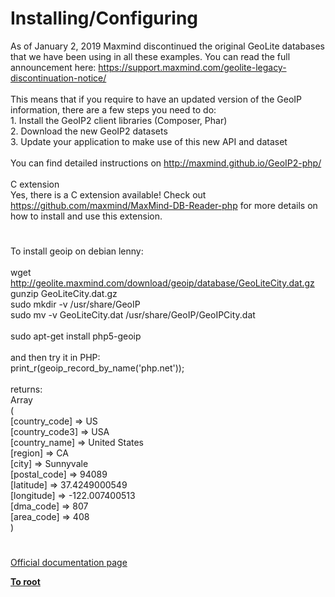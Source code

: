 # Installing/Configuring



As of January 2, 2019 Maxmind discontinued the original GeoLite databases that we have been using in all these examples. You can read the full announcement here: https://support.maxmind.com/geolite-legacy-discontinuation-notice/<br><br>This means that if you require to have an updated version of the GeoIP information, there are a few steps you need to do:<br>1. Install the GeoIP2 client libraries (Composer, Phar)<br>2. Download the new GeoIP2 datasets<br>3. Update your application to make use of this new API and dataset<br><br>You can find detailed instructions on http://maxmind.github.io/GeoIP2-php/<br><br>C extension<br>Yes, there is a C extension available! Check out https://github.com/maxmind/MaxMind-DB-Reader-php for more details on how to install and use this extension.  

#

To install geoip on debian lenny:<br><br>wget http://geolite.maxmind.com/download/geoip/database/GeoLiteCity.dat.gz<br>gunzip GeoLiteCity.dat.gz<br>sudo mkdir -v /usr/share/GeoIP<br>sudo mv -v GeoLiteCity.dat /usr/share/GeoIP/GeoIPCity.dat<br><br>sudo apt-get install php5-geoip<br><br>and then try it in PHP:<br>print_r(geoip_record_by_name(&apos;php.net&apos;));<br><br>returns:<br>Array<br>(<br>    [country_code] =&gt; US<br>    [country_code3] =&gt; USA<br>    [country_name] =&gt; United States<br>    [region] =&gt; CA<br>    [city] =&gt; Sunnyvale<br>    [postal_code] =&gt; 94089<br>    [latitude] =&gt; 37.4249000549<br>    [longitude] =&gt; -122.007400513<br>    [dma_code] =&gt; 807<br>    [area_code] =&gt; 408<br>)  

#

[Official documentation page](https://www.php.net/manual/en/geoip.setup.php)

**[To root](/README.md)**